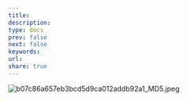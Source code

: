 ```yaml
---
title: 
description: 
type: docs
prev: false
next: false
keywords: 
url: 
share: true
---
```

![b07c86a657eb3bcd5d9ca012addb92a1_MD5.jpeg](/images/b07c86a657eb3bcd5d9ca012addb92a1_MD5.jpeg)